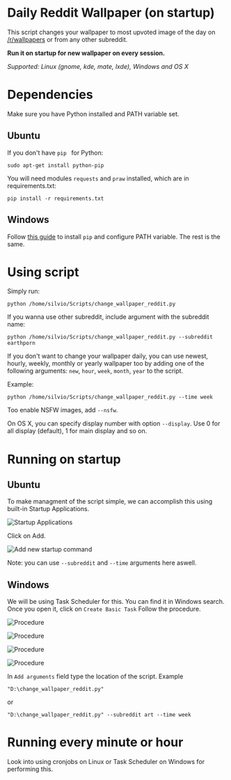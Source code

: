 # Daily Reddit Wallpaper (on startup)
This script changes your wallpaper to most upvoted image of the day on [/r/wallpapers](https://www.reddit.com/r/wallpapers/) or from any other subreddit.


**Run it on startup for new wallpaper on every session.**

*Supported: Linux (gnome, kde, mate, lxde), Windows and OS X*

Dependencies
=======
Make sure you have Python installed and PATH variable set.

Ubuntu
------
If you don't have ```pip ``` for Python:
```
sudo apt-get install python-pip
```

You will need modules ```requests``` and ```praw``` installed, which are in requirements.txt:

```
pip install -r requirements.txt
```

Windows
------
Follow [this guide](https://pip.pypa.io/en/stable/installing/) to install  ```pip```  and configure PATH variable.
The rest is the same.

Using script
=======

Simply run:
```
python /home/silvio/Scripts/change_wallpaper_reddit.py 
```

If you wanna use other subreddit, include argument with the subreddit name:
```
python /home/silvio/Scripts/change_wallpaper_reddit.py --subreddit earthporn
```

If you don't want to change your wallpaper daily, you can use newest, hourly, weekly, monthly or yearly wallpaper too by adding one of the following arguments: ```new```, ```hour```, ```week```, ```month```, ```year``` to the script.

Example:
```
python /home/silvio/Scripts/change_wallpaper_reddit.py --time week 
```

Too enable NSFW images, add ```--nsfw```.

On OS X, you can specify display number with option ```--display```. Use 0 for all display (default), 1 for main display and so on.


Running on startup
=======
Ubuntu
------
To make managment of the script simple, we can accomplish this using built-in Startup Applications.

![Startup Applications](http://i.imgur.com/NDFmFd9.png)


Click on Add.

![Add new startup command](http://i.imgur.com/uFqQ8ky.png)

Note: you can use ```--subreddit``` and ```--time``` arguments here aswell.


Windows
------
We will be using Task Scheduler for this. You can find it in Windows search.
Once you open it, click on ```Create Basic Task```
Follow the procedure.

![Procedure](http://i.imgur.com/1uZMpyc.png)

![Procedure](http://i.imgur.com/3ApvF6W.png)

![Procedure](http://i.imgur.com/fPdwcyg.png)

![Procedure](http://i.imgur.com/zOCCfQI.png)

In ```Add arguments``` field type the location of the script. Example

```
"D:\change_wallpaper_reddit.py" 
```

or 

```
"D:\change_wallpaper_reddit.py" --subreddit art --time week 
```

Running every minute or hour
=======

Look into using cronjobs on Linux or Task Scheduler on Windows for performing this.
